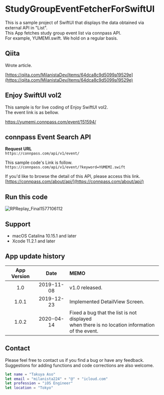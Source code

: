 # StudyGroupEventFetcherForSwiftUI

This is a sample project of SwiftUI that displays the data obtained via external API in "List".  
This App fetches study group event list via connpass API.  
For example, YUMEMI.swift. We hold on a regular basis.

## Qiita

Wrote article.

[https://qiita.com/MilanistaDev/items/64dca8c9d5099a19529e](https://qiita.com/MilanistaDev/items/64dca8c9d5099a19529e)

## Enjoy SwiftUI vol2

This sample is for live coding of Enjoy SwiftUI vol2.  
The event link is as bellow.

https://yumemi.connpass.com/event/151594/

## connpass Event Search API

**Request URL**  
`https://connpass.com/api/v1/event/`

This sample code's Link is follow.  
`https://connpass.com/api/v1/event/?keyword=YUMEMI.swift`

If you'd like to browse the detail of this API, please access this link.  
[https://connpass.com/about/api/](https://connpass.com/about/api/)

## Run this code
![RPReplay_Final1577106112](https://user-images.githubusercontent.com/8732417/71359508-f9f0fe80-25cf-11ea-8d64-84f4a79a2892.gif)


## Support
* macOS Catalina 10.15.1 and later
* Xcode 11.2.1 and later

## App update history

|App Version|Date|MEMO|
|:--:|:--:|:--|
|1.0|2019-11-08|v1.0 released.|
|1.0.1|2019-12-23|Implemented DetailView Screen.|
|1.0.2|2020-04-14|Fixed a bug that the list is not displayed<BR>when there is no location information of the event.|

## Contact

Please feel free to contact us if you find a bug or have any feedback.  
Suggestions for adding functions and code corrections are also welcome.

```swift
let name = "Takuya Aso" 
let email = "milanista224" + "@" + "icloud.com"
let profession = "iOS Engineer"
let location = "Tokyo"
```

